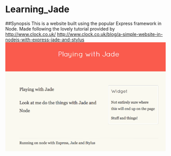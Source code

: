 # Learning_Jade
##Synopsis
This is a website built using the popular Express framework in Node. 
Made following the lovely tutorial provided by http://www.clock.co.uk/
http://www.clock.co.uk/blog/a-simple-website-in-nodejs-with-express-jade-and-stylus
![alt tag](https://github.com/ddemkiw/Learning_Jade/blob/master/front-page.png)
